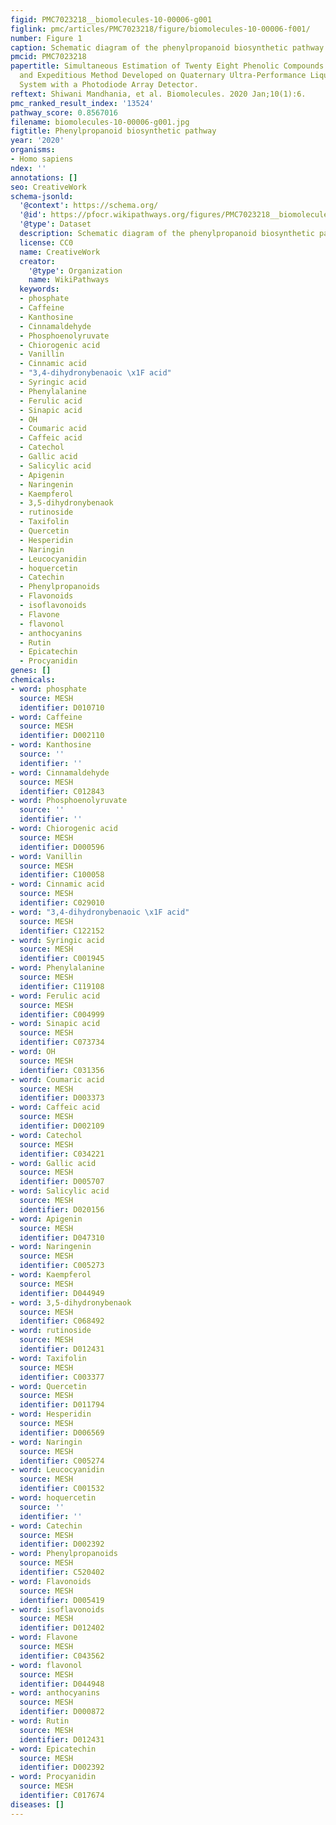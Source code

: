 ```yaml
---
figid: PMC7023218__biomolecules-10-00006-g001
figlink: pmc/articles/PMC7023218/figure/biomolecules-10-00006-f001/
number: Figure 1
caption: Schematic diagram of the phenylpropanoid biosynthetic pathway.
pmcid: PMC7023218
papertitle: Simultaneous Estimation of Twenty Eight Phenolic Compounds by a Novel
  and Expeditious Method Developed on Quaternary Ultra-Performance Liquid Chromatography
  System with a Photodiode Array Detector.
reftext: Shiwani Mandhania, et al. Biomolecules. 2020 Jan;10(1):6.
pmc_ranked_result_index: '13524'
pathway_score: 0.8567016
filename: biomolecules-10-00006-g001.jpg
figtitle: Phenylpropanoid biosynthetic pathway
year: '2020'
organisms:
- Homo sapiens
ndex: ''
annotations: []
seo: CreativeWork
schema-jsonld:
  '@context': https://schema.org/
  '@id': https://pfocr.wikipathways.org/figures/PMC7023218__biomolecules-10-00006-g001.html
  '@type': Dataset
  description: Schematic diagram of the phenylpropanoid biosynthetic pathway.
  license: CC0
  name: CreativeWork
  creator:
    '@type': Organization
    name: WikiPathways
  keywords:
  - phosphate
  - Caffeine
  - Kanthosine
  - Cinnamaldehyde
  - Phosphoenolyruvate
  - Chiorogenic acid
  - Vanillin
  - Cinnamic acid
  - "3,4-dihydronybenaoic \x1F acid"
  - Syringic acid
  - Phenylalanine
  - Ferulic acid
  - Sinapic acid
  - OH
  - Coumaric acid
  - Caffeic acid
  - Catechol
  - Gallic acid
  - Salicylic acid
  - Apigenin
  - Naringenin
  - Kaempferol
  - 3,5-dihydronybenaok
  - rutinoside
  - Taxifolin
  - Quercetin
  - Hesperidin
  - Naringin
  - Leucocyanidin
  - hoquercetin
  - Catechin
  - Phenylpropanoids
  - Flavonoids
  - isoflavonoids
  - Flavone
  - flavonol
  - anthocyanins
  - Rutin
  - Epicatechin
  - Procyanidin
genes: []
chemicals:
- word: phosphate
  source: MESH
  identifier: D010710
- word: Caffeine
  source: MESH
  identifier: D002110
- word: Kanthosine
  source: ''
  identifier: ''
- word: Cinnamaldehyde
  source: MESH
  identifier: C012843
- word: Phosphoenolyruvate
  source: ''
  identifier: ''
- word: Chiorogenic acid
  source: MESH
  identifier: D000596
- word: Vanillin
  source: MESH
  identifier: C100058
- word: Cinnamic acid
  source: MESH
  identifier: C029010
- word: "3,4-dihydronybenaoic \x1F acid"
  source: MESH
  identifier: C122152
- word: Syringic acid
  source: MESH
  identifier: C001945
- word: Phenylalanine
  source: MESH
  identifier: C119108
- word: Ferulic acid
  source: MESH
  identifier: C004999
- word: Sinapic acid
  source: MESH
  identifier: C073734
- word: OH
  source: MESH
  identifier: C031356
- word: Coumaric acid
  source: MESH
  identifier: D003373
- word: Caffeic acid
  source: MESH
  identifier: D002109
- word: Catechol
  source: MESH
  identifier: C034221
- word: Gallic acid
  source: MESH
  identifier: D005707
- word: Salicylic acid
  source: MESH
  identifier: D020156
- word: Apigenin
  source: MESH
  identifier: D047310
- word: Naringenin
  source: MESH
  identifier: C005273
- word: Kaempferol
  source: MESH
  identifier: D044949
- word: 3,5-dihydronybenaok
  source: MESH
  identifier: C068492
- word: rutinoside
  source: MESH
  identifier: D012431
- word: Taxifolin
  source: MESH
  identifier: C003377
- word: Quercetin
  source: MESH
  identifier: D011794
- word: Hesperidin
  source: MESH
  identifier: D006569
- word: Naringin
  source: MESH
  identifier: C005274
- word: Leucocyanidin
  source: MESH
  identifier: C001532
- word: hoquercetin
  source: ''
  identifier: ''
- word: Catechin
  source: MESH
  identifier: D002392
- word: Phenylpropanoids
  source: MESH
  identifier: C520402
- word: Flavonoids
  source: MESH
  identifier: D005419
- word: isoflavonoids
  source: MESH
  identifier: D012402
- word: Flavone
  source: MESH
  identifier: C043562
- word: flavonol
  source: MESH
  identifier: D044948
- word: anthocyanins
  source: MESH
  identifier: D000872
- word: Rutin
  source: MESH
  identifier: D012431
- word: Epicatechin
  source: MESH
  identifier: D002392
- word: Procyanidin
  source: MESH
  identifier: C017674
diseases: []
---
```

